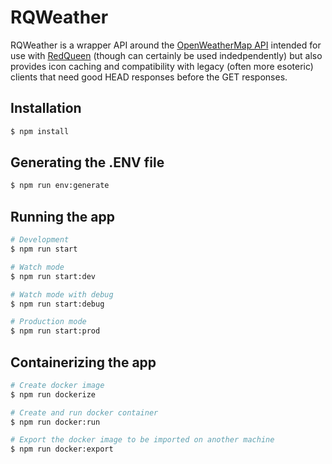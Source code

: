 # RQWeather

RQWeather is a wrapper API around the [OpenWeatherMap API](https://openweathermap.org/api) intended for use with [RedQueen](https://github.com/cyrusbuilt/RedQueen) (though can certainly be used indedpendently) but also provides icon caching and compatibility with legacy (often more esoteric) clients that need good HEAD responses before the GET responses.

## Installation

```bash
$ npm install
```

## Generating the .ENV file

```bash
$ npm run env:generate
```

## Running the app

```bash
# Development
$ npm run start

# Watch mode
$ npm run start:dev

# Watch mode with debug
$ npm run start:debug

# Production mode
$ npm run start:prod
```

## Containerizing the app

```bash
# Create docker image
$ npm run dockerize

# Create and run docker container
$ npm run docker:run

# Export the docker image to be imported on another machine
$ npm run docker:export
```
